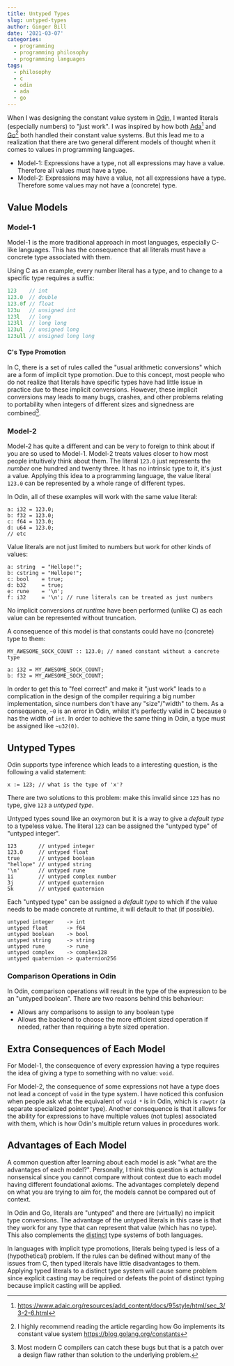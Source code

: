 ```yaml
---
title: Untyped Types
slug: untyped-types
author: Ginger Bill
date: '2021-03-07'
categories:
  - programming
  - programming philosophy
  - programming languages
tags:
  - philosophy
  - c
  - odin
  - ada
  - go
---
```


When I was designing the constant value system in [Odin](https://odin-lang.org/), I wanted literals (especially numbers) to "just work". I was inspired by how both [Ada](https://www.adacore.com/about-ada)[^ada-constant] and [Go](https://golang.org/)[^go-constants] both handled their constant value systems. But this lead me to a realization that there are two general different models of thought when it comes to values in programming languages.

[^ada-constant]: https://www.adaic.org/resources/add_content/docs/95style/html/sec_3/3-2-6.html
[^go-constants]: I highly recommend reading the article regarding how Go implements its constant value system <https://blog.golang.org/constants>

* Model-1: Expressions have a type, not all expressions may have a value. Therefore all values must have a type.
* Model-2: Expressions may have a value, not all expressions have a type. Therefore some values may not have a (concrete) type.

## Value Models

### Model-1

Model-1 is the more traditional approach in most languages, especially C-like languages. This has the consequence that all literals must have a concrete type associated with them.

Using C as an example, every number literal has a type, and to change to a specific type requires a suffix:
```c
123    // int
123.0  // double
123.0f // float
123u   // unsigned int
123l   // long
123ll  // long long
123ul  // unsigned long
123ull // unsigned long long
```


#### C's Type Promotion

In C, there is a set of rules called the "usual arithmetic conversions" which are a form of implicit type promotion. Due to this concept, most people who do not realize that literals have specific types have had little issue in practice due to these implicit conversions. However, these implicit conversions may leads to many bugs, crashes, and other problems relating to portability when integers of different sizes and signedness are combined[^modern-compilers].

[^modern-compilers]: Most modern C compilers can catch these bugs but that is a patch over a design flaw rather than solution to the underlying problem.

### Model-2

Model-2 has quite a different and can be very to foreign to think about if you are so used to Model-1. Model-2 treats values closer to how most people intuitively think about them. The literal `123.0` just represents the _number_ one hundred and twenty three. It has no intrinsic type to it, it's just a value. Applying this idea to a programming language, the value literal `123.0` can be represented by a whole range of different types.

In Odin, all of these examples will work with the same value literal:
```odin
a: i32 = 123.0;
b: f32 = 123.0;
c: f64 = 123.0;
d: u64 = 123.0;
// etc
```

Value literals are not just limited to numbers but work for other kinds of values:
```odin
a: string  = "Hellope!";
b: cstring = "Hellope!";
c: bool    = true;
d: b32     = true;
e: rune    = '\n';
f: i32     = '\n'; // rune literals can be treated as just numbers
```

No implicit conversions _at runtime_ have been performed (unlike C) as each value can be represented without truncation.

A consequence of this model is that constants could have no (concrete) type to them:
```odin
MY_AWESOME_SOCK_COUNT :: 123.0; // named constant without a concrete type

a: i32 = MY_AWESOME_SOCK_COUNT;
b: f32 = MY_AWESOME_SOCK_COUNT;
```

In order to get this to "feel correct" and make it "just work" leads to a complication in the design of the compiler requiring a big number implementation, since numbers don't have any "size"/"width" to them. As a consequence, `~0` is an error in Odin, whilst it's perfectly valid in C because `0` has the width of `int`. In order to achieve the same thing in Odin, a type must be assigned like `~u32(0)`.


## Untyped Types

Odin supports type inference which leads to a interesting question, is the following a valid statement:
```odin
x := 123; // what is the type of 'x'?
```

There are two solutions to this problem: make this invalid since `123` has no type, give `123` a _untyped type_.

Untyped types sound like an oxymoron but it is a way to give a _default type_ to a typeless value. The literal `123` can be assigned the "untyped type" of "untyped integer".
```odin
123       // untyped integer
123.0     // untyped float
true      // untyped boolean
"hellope" // untyped string
'\n'      // untyped rune
1i        // untyped complex number
3j        // untyped quaternion
5k        // untyped quaternion
```

Each "untyped type" can be assigned a _default type_ to which if the value needs to be made concrete at runtime, it will default to that (if possible).
```
untyped integer    -> int
untyped float      -> f64
untyped boolean    -> bool
untyped string     -> string
untyped rune       -> rune
untyped complex    -> complex128
untyped quaternion -> quaternion256
```

### Comparison Operations in Odin

In Odin, comparison operations will result in the type of the expression to be an "untyped boolean". There are two reasons behind this behaviour:

* Allows any comparisons to assign to any boolean type
* Allows the backend to choose the more efficient sized operation if needed, rather than requiring a byte sized operation.

## Extra Consequences of Each Model

For Model-1, the consequence of every expression having a type requires the idea of giving a type to something with no value: `void`.

For Model-2, the consequence of some expressions not have a type does not lead a concept of `void` in the type system. I have noticed this confusion when people ask what the equivalent of `void *` is in Odin, which is `rawptr` (a separate specialized pointer type). Another consequence is that it allows for the ability for expressions to have multiple values (not tuples) associated with them, which is how Odin's multiple return values in procedures work.


## Advantages of Each Model

A common question after learning about each model is ask "what are the advantages of each model?". Personally, I think this question is actually nonsensical since you cannot compare without context due to each model having different foundational axioms. The advantages completely depend on what you are trying to aim for, the models cannot be compared out of context.

In Odin and Go, literals are "untyped" and there are (virtually) no implicit type conversions. The advantage of the untyped literals in this case is that they work for any type that can represent that value (which has no type). This also complements the [distinct](https://odin-lang.org/docs/overview/#distinct-types) type systems of both languages.

In languages with implicit type promotions, literals being typed is less of a (hypothetical) problem. If the rules can be defined without many of the issues from C, then typed literals have little disadvantages to them. Applying typed literals to a distinct type system will cause some problem since explicit casting may be required or defeats the point of distinct typing because implicit casting will be applied.
